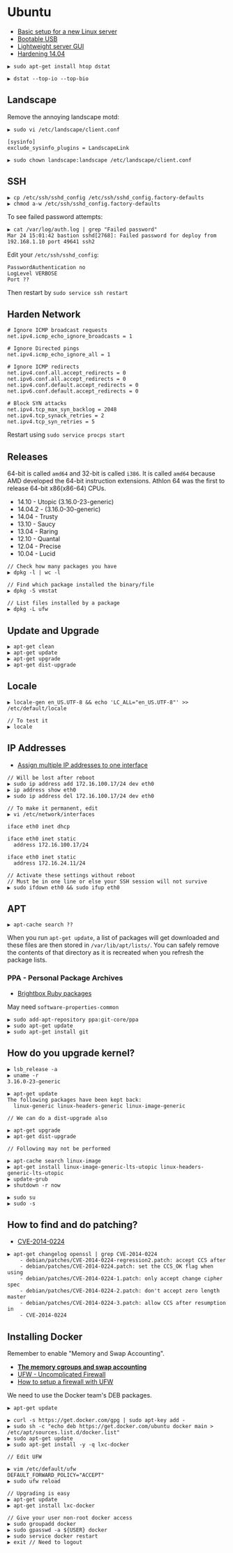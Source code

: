 # Ubuntu

* [Basic setup for a new Linux server](http://devo.ps/blog/basic-setup-for-a-new-linux-server/)
* [Bootable USB](http://computers.tutsplus.com/tutorials/how-to-create-a-bootable-ubuntu-usb-drive-for-pc-on-a-mac--cms-21187)
* [Lightweight server GUI](http://www.htpcbeginner.com/lightweight-desktop-environment-for-ubuntu-server/)
* [Hardening 14.04](http://blog.mattbrock.co.uk/hardening-the-security-on-ubuntu-server-14-04/)

```
▶ sudo apt-get install htop dstat

▶ dstat --top-io --top-bio
```

## Landscape

Remove the annoying landscape motd:

```
▶ sudo vi /etc/landscape/client.conf

[sysinfo]
exclude_sysinfo_plugins = LandscapeLink

▶ sudo chown landscape:landscape /etc/landscape/client.conf
```

## SSH

```
▶ cp /etc/ssh/sshd_config /etc/ssh/sshd_config.factory-defaults
▶ chmod a-w /etc/ssh/sshd_config.factory-defaults
```

To see failed password attempts:

```
▶ cat /var/log/auth.log | grep "Failed password"
Mar 24 15:01:42 bastion sshd[2768]: Failed password for deploy from 192.168.1.10 port 49641 ssh2
```

Edit your `/etc/ssh/sshd_config`:

```
PasswordAuthentication no
LogLevel VERBOSE
Port ??
```

Then restart by `sudo service ssh restart`

## Harden Network

```
# Ignore ICMP broadcast requests
net.ipv4.icmp_echo_ignore_broadcasts = 1

# Ignore Directed pings
net.ipv4.icmp_echo_ignore_all = 1

# Ignore ICMP redirects
net.ipv4.conf.all.accept_redirects = 0
net.ipv6.conf.all.accept_redirects = 0
net.ipv4.conf.default.accept_redirects = 0
net.ipv6.conf.default.accept_redirects = 0

# Block SYN attacks
net.ipv4.tcp_max_syn_backlog = 2048
net.ipv4.tcp_synack_retries = 2
net.ipv4.tcp_syn_retries = 5
```

Restart using `sudo service procps start`

## Releases

64-bit is called `amd64` and 32-bit is called `i386`. It is called `amd64` because AMD developed the 64-bit instruction extensions. Athlon 64 was the first to release 64-bit x86(x86-64) CPUs.

* 14.10 - Utopic (3.16.0-23-generic)
* 14.04.2 - (3.16.0-30-generic)
* 14.04 - Trusty
* 13.10 - Saucy
* 13.04 - Raring
* 12.10 - Quantal
* 12.04 - Precise
* 10.04 - Lucid

```
// Check how many packages you have
▶ dpkg -l | wc -l

// Find which package installed the binary/file
▶ dpkg -S vmstat

// List files installed by a package
▶ dpkg -L ufw
```

## Update and Upgrade

```
▶ apt-get clean
▶ apt-get update
▶ apt-get upgrade
▶ apt-get dist-upgrade
```

## Locale

```
▶ locale-gen en_US.UTF-8 && echo 'LC_ALL="en_US.UTF-8"' >> /etc/default/locale

// To test it
▶ locale
```

## IP Addresses

* [Assign multiple IP addresses to one interface](http://askubuntu.com/questions/547289/how-can-i-from-cli-assign-multiple-ip-addresses-to-one-interface)

```
// Will be lost after reboot
▶ sudo ip address add 172.16.100.17/24 dev eth0
▶ ip address show eth0
▶ sudo ip address del 172.16.100.17/24 dev eth0

// To make it permanent, edit
▶ vi /etc/network/interfaces

iface eth0 inet dhcp

iface eth0 inet static
  address 172.16.100.17/24

iface eth0 inet static
  address 172.16.24.11/24
  
// Activate these settings without reboot
// Must be in one line or else your SSH session will not survive
▶ sudo ifdown eth0 && sudo ifup eth0
```

## APT

```
▶ apt-cache search ??
```

When you run `apt-get update`, a list of packages will get downloaded and these files are then stored in `/var/lib/apt/lists/`. You can safely remove the contents of that directory as it is recreated when you refresh the package lists.

### PPA - Personal Package Archives

* [Brightbox Ruby packages](https://www.brightbox.com/docs/ruby/ubuntu/)

May need `software-properties-common`

```
▶ sudo add-apt-repository ppa:git-core/ppa
▶ sudo apt-get update
▶ sudo apt-get install git
```

## How do you upgrade kernel?

```
▶ lsb_release -a
▶ uname -r
3.16.0-23-generic

▶ apt-get update
The following packages have been kept back:
  linux-generic linux-headers-generic linux-image-generic

// We can do a dist-upgrade also

▶ apt-get upgrade
▶ apt-get dist-upgrade  

// Following may not be performed

▶ apt-cache search linux-image
▶ apt-get install linux-image-generic-lts-utopic linux-headers-generic-lts-utopic
▶ update-grub
▶ shutdown -r now
```

```
▶ sudo su
▶ sudo -s
```

## How to find and do patching?

* [CVE-2014-0224](http://www.liquidweb.com/kb/update-and-patch-openssl-on-ubuntu-for-the-ccs-injection-vulnerability/)

```
▶ apt-get changelog openssl | grep CVE-2014-0224
    - debian/patches/CVE-2014-0224-regression2.patch: accept CCS after
    - debian/patches/CVE-2014-0224.patch: set the CCS_OK flag when using
    - debian/patches/CVE-2014-0224-1.patch: only accept change cipher spec
    - debian/patches/CVE-2014-0224-2.patch: don't accept zero length master
    - debian/patches/CVE-2014-0224-3.patch: allow CCS after resumption in
    - CVE-2014-0224
```

## Installing Docker

Remember to enable "Memory and Swap Accounting".

* [**The memory cgroups and swap accounting**](http://docs.docker.com/installation/ubuntulinux/#memory-and-swap-accounting)
* [UFW - Uncomplicated Firewall](https://help.ubuntu.com/community/UFW)
* [How to setup a firewall with UFW](https://www.digitalocean.com/community/tutorials/how-to-setup-a-firewall-with-ufw-on-an-ubuntu-and-debian-cloud-server)

We need to use the Docker team's DEB packages.

```
▶ apt-get update

▶ curl -s https://get.docker.com/gpg | sudo apt-key add -
▶ sudo sh -c "echo deb https://get.docker.com/ubuntu docker main > /etc/apt/sources.list.d/docker.list"
▶ sudo apt-get update
▶ sudo apt-get install -y -q lxc-docker

// Edit UFW

▶ vim /etc/default/ufw
DEFAULT_FORWARD_POLICY="ACCEPT"
▶ sudo ufw reload

// Upgrading is easy
▶ apt-get update
▶ apt-get install lxc-docker

// Give your user non-root docker access
▶ sudo groupadd docker
▶ sudo gpasswd -a ${USER} docker
▶ sudo service docker restart
▶ exit // Need to logout
```